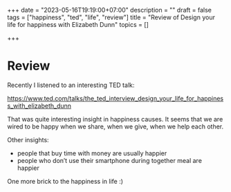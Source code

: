 +++
date = "2023-05-16T19:19:00+07:00"
description = ""
draft = false
tags = ["happiness", "ted", "life", "review"]
title = "Review of Design your life for happiness with Elizabeth Dunn"
topics = []

+++

# Review

Recently I listened to an interesting TED talk:

https://www.ted.com/talks/the_ted_interview_design_your_life_for_happiness_with_elizabeth_dunn

That was quite interesting insight in happiness causes. It seems that we are wired to be happy when we share, when we give, when we help each other.

Other insights:

* people that buy time with money are usually happier
* people who don’t use their smartphone during together meal are happier

One more brick to the happiness in life :)

<!--more-->

